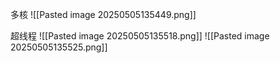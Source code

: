 多核 ![[Pasted image 20250505135449.png]]

超线程 ![[Pasted image 20250505135518.png]]
![[Pasted image 20250505135525.png]]